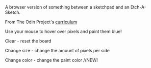 A browser version of something between a sketchpad and an Etch-A-Sketch.

From The Odin Project's [curriculum](https://www.theodinproject.com/courses/web-development-101/lessons/etch-a-sketch-project?ref=lnav)

Use your mouse to hover over pixels and paint them blue!

Clear - reset the board

Change size - change the amount of pixels per side

Change color - change the paint color //NEW!
